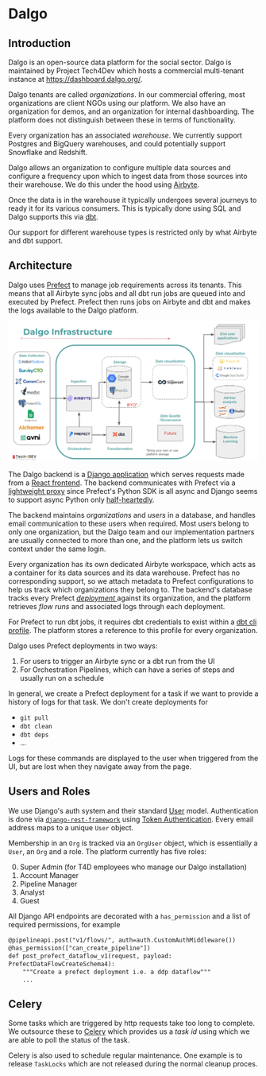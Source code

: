 # Dalgo

## Introduction

Dalgo is an open-source data platform for the social sector. Dalgo is maintained by Project Tech4Dev which hosts a commercial multi-tenant instance at https://dashboard.dalgo.org/.

Dalgo tenants are called _organizations_. In our commercial offering, most organizations are client NGOs using our platform. We also have an organization for demos, and an organization for internal dashboarding. The platform does not distinguish between these in terms of functionality.

Every organization has an associated _warehouse_. We currently support Postgres and BigQuery warehouses, and could potentially support Snowflake and Redshift.

Dalgo allows an organization to configure multiple data sources and configure a frequency upon which to ingest data from those sources into their warehouse. We do this under the hood using [Airbyte](https://airbyte.com/).

Once the data is in the warehouse it typically undergoes several journeys to ready it for its various consumers. This is typically done using SQL and Dalgo supports this via [dbt](https://www.getdbt.com/).

Our support for different warehouse types is restricted only by what Airbyte and dbt support.

## Architecture

Dalgo uses [Prefect](https://www.prefect.io/) to manage job requirements across its tenants. This means that all Airbyte sync jobs and all dbt run jobs are queued into and executed by Prefect. Prefect then runs jobs on Airbyte and dbt and makes the logs available to the Dalgo platform.

<img src="https://github.com/DalgoT4D/dalgot4d.github.io/blob/main/dalgo-infrastructure.png" alt="Dalgo Infrastructure" />

The Dalgo backend is a [Django application](https://github.com/DalgoT4D/DDP_backend) which serves requests made from a [React frontend](https://github.com/DalgoT4D/webapp). The backend communicates with Prefect via a [lightweight proxy](https://github.com/DalgoT4D/prefect-proxy) since Prefect's Python SDK is all async and Django seems to support async Python only [half-heartedly](https://docs.djangoproject.com/en/5.0/topics/async/).

The backend maintains _organizations_ and _users_ in a database, and handles email communication to these users when required. Most users belong to only one organization, but the Dalgo team and our implementation partners are usually connected to more than one, and the platform lets us switch context under the same login. 

Every organization has its own dedicated Airbyte workspace, which acts as a container for its data sources and its data warehouse. Prefect has no corresponding support, so we attach metadata to Prefect configurations to help us track which organizations they belong to. The backend's database tracks every Prefect [_deployment_ ](https://docs.prefect.io/latest/concepts/deployments/) against its organization, and the platform retrieves _flow runs_ and associated logs through each deployment.

For Prefect to run dbt jobs, it requires dbt credentials to exist within a [dbt cli profile](https://prefecthq.github.io/prefect-dbt/#dbt-core-cli). The platform stores a reference to this profile for every organization.

Dalgo uses Prefect deployments in two ways:
1. For users to trigger an Airbyte sync or a dbt run from the UI
2. For Orchestration Pipelines, which can have a series of steps and usually run on a schedule

In general, we create a Prefect deployment for a task if we want to provide a history of logs for that task. We don't create deployments for
- `git pull`
- `dbt clean`
- `dbt deps`
- ...

Logs for these commands are displayed to the user when triggered from the UI, but are lost when they navigate away from the page.

## Users and Roles

We use Django's auth system and their standard [User](https://docs.djangoproject.com/en/5.0/topics/auth/default/#user-objects) model. Authentication is done via [`django-rest-framework`](https://www.django-rest-framework.org/) using [Token Authentication](https://www.django-rest-framework.org/api-guide/authentication/#tokenauthentication). Every email address maps to a unique `User` object.

Membership in an `Org` is tracked via an `OrgUser` object, which is essentially a `User`, an `Org` and a role. The platform currently has five roles:

0. Super Admin (for T4D employees who manage our Dalgo installation)
1. Account Manager
2. Pipeline Manager
3. Analyst
4. Guest

All Django API endpoints are decorated with a `has_permission` and a list of required permissions, for example

```
@pipelineapi.post("v1/flows/", auth=auth.CustomAuthMiddleware())
@has_permission(["can_create_pipeline"])
def post_prefect_dataflow_v1(request, payload: PrefectDataFlowCreateSchema4):
    """Create a prefect deployment i.e. a ddp dataflow"""
    ...
```

## Celery

Some tasks which are triggered by http requests take too long to complete. We outsource these to [Celery](https://docs.celeryq.dev/en/latest/django/first-steps-with-django.html) which provides us a _task id_ using which we are able to poll the status of the task.  

Celery is also used to schedule regular maintenance. One example is to release `TaskLocks` which are not released during the normal cleanup proces.

